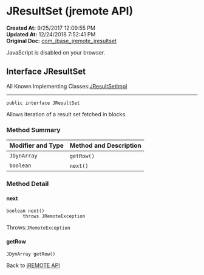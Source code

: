 # JResultSet (jremote API)

**Created At:** 9/25/2017 12:09:55 PM  
**Updated At:** 12/24/2018 7:52:41 PM  
**Original Doc:** [com_jbase_jremote_jresultset](https://docs.jbase.com/39248-jremote/com_jbase_jremote_jresultset)  


JavaScript is disabled on your browser.



## Interface JResultSet

All Known Implementing Classes:[JResultSetImpl](/39250-io/com_jbase_jremote_io_jresultsetimpl "class in com.jbase.jremote.io")
* * *


```
public interface JResultSet
```

Allows iteration of a result set fetched in blocks.

### Method Summary


| Modifier and Type<br> | Method and Description<br> |
| --- | --- |
| `JDynArray`<br> | `getRow()` <br> |
| `boolean`<br> | `next()` <br> |

### Method Detail



#### next

```
boolean next()
      throws JRemoteException
```
Throws:`JRemoteException`




#### getRow

```
JDynArray getRow()
```

Back to [jREMOTE API](com_jbase_jremote_package-summary)


